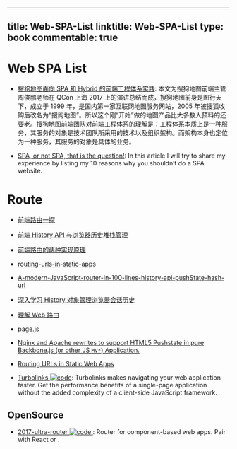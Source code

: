 
---
title: Web-SPA-List
linktitle: Web-SPA-List
type: book
commentable: true
---

# Web SPA List

- [搜狗地图面向 SPA 和 Hybrid 的前端工程体系实践](https://parg.co/UKS): 本文为搜狗地图前端主管周俊鹏老师在 QCon 上海 2017 上的演讲总结而成，搜狗地图前身是图行天下，成立于 1999 年，是国内第一家互联网地图服务网站，2005 年被搜狐收购后改名为“搜狗地图”。所以这个刚“开始”做的地图产品比大多数人预料的还要老。搜狗地图前端团队对前端工程体系的理解是：工程体系本质上是一种服务，其服务的对象是技术团队所采用的技术以及组织架构。而架构本身也定位为一种服务，其服务的对象是具体的业务。

- [SPA, or not SPA, that is the question!](https://parg.co/UiI): In this article I will try to share my experience by listing my 10 reasons why you shouldn’t do a SPA website.

# Route

- [前端路由一探](http://mp.weixin.qq.com/s/nh4HlXmN2auwkFZSflwZtw)

- [前端 History API 与浏览器历史堆栈管理](https://github.com/ShowJoy-com/showjoy-blog/issues/2)

- [前端路由的两种实现原理](http://orangexc.xyz/2016/10/21/The-realization-principle-of-front-end-routin/)

- [routing-urls-in-static-apps](https://staticapps.org/articles/routing-urls-in-static-apps/)

- [A-modern-JavaScript-router-in-100-lines-history-api-pushState-hash-url](http://krasimirtsonev.com/blog/article/A-modern-JavaScript-router-in-100-lines-history-api-pushState-hash-url)

- [深入学习 History 对象管理浏览器会话历史](http://blog.codingplayboy.com/2016/12/10/browser_history/)

- [理解 Web 路由](https://parg.co/UM9)

- [page.js](https://github.com/visionmedia/page.js)

- [Nginx and Apache rewrites to support HTML5 Pushstate in pure Backbone.js (or other JS `MV*`) Application.](http://readystate4.com/2012/05/17/nginx-and-apache-rewrite-to-support-html5-pushstate/)

- [Routing URLs in Static Web Apps](https://staticapps.org/articles/routing-urls-in-static-apps/)

- [Turbolinks ![code](https://ng-tech.icu/assets/code.svg)](https://github.com/turbolinks/turbolinks): Turbolinks makes navigating your web application faster. Get the performance benefits of a single-page application without the added complexity of a client-side JavaScript framework.

## OpenSource

- [2017-ultra-router ![code](https://ng-tech.icu/assets/code.svg) ](https://github.com/gt3/ultra-router): Router for component-based web apps. Pair with React or <BYOF />.

    